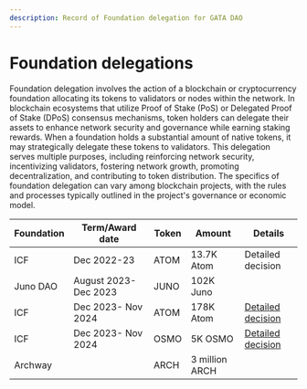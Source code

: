 ```yaml
---
description: Record of Foundation delegation for GATA DAO
---
```


# Foundation delegations

Foundation delegation involves the action of a blockchain or cryptocurrency foundation allocating its tokens to validators or nodes within the network. In blockchain ecosystems that utilize Proof of Stake (PoS) or Delegated Proof of Stake (DPoS) consensus mechanisms, token holders can delegate their assets to enhance network security and governance while earning staking rewards. When a foundation holds a substantial amount of native tokens, it may strategically delegate these tokens to validators. This delegation serves multiple purposes, including reinforcing network security, incentivizing validators, fostering network growth, promoting decentralization, and contributing to token distribution. The specifics of foundation delegation can vary among blockchain projects, with the rules and processes typically outlined in the project's governance or economic model.



| Foundation | Term/Award date      | Token | Amount         | Details                                                                                       |
| ---------- | -------------------- | ----- | -------------- | --------------------------------------------------------------------------------------------- |
| ICF        | Dec 2022-23          | ATOM  | 13.7K Atom     | Detailed decision                                                                             |
| Juno DAO   | August 2023-Dec 2023 | JUNO  | 102K Juno      |                                                                                               |
| ICF        | Dec 2023- Nov 2024   | ATOM  | 178K Atom      | [Detailed decision](https://drive.google.com/file/d/1aiXLjn-ient8Zw0aIawqLcnLVL6JvzrC/view)   |
| ICF        | Dec 2023- Nov 2024   | OSMO  | 5K OSMO        | [Detailed decision ](https://drive.google.com/file/d/1OUkhvfk7-1-BWYjyYBAFlUn6ywu\_P36f/view) |
| Archway    |                      | ARCH  | 3 million ARCH |                                                                                               |
